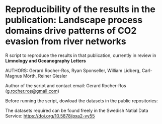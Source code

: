 # Reproducibility of the results in the publication: Landscape process domains drive patterns of CO2 evasion from river networks
R script to reproduce the results in that publication, currently in review in **Limnology and Oceanography Letters**

AUTHORS:  Gerard Rocher-Ros, Ryan Sponseller, William Lidberg, Carl-Magnus Mörth, Reiner Giesler

Author of the script and contact email: Gerard Rocher-Ros (g.rocher.ros@gmail.com)

Before running the script, dowload the datasets in the public repositories:

The datasets required can be found freely in the Swedish Natial Data Service: https://doi.org/10.5878/pxa2-vy55 


